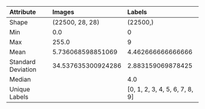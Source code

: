 | Attribute          | Images             | Labels                         |
|:-------------------|:-------------------|:-------------------------------|
| Shape              | (22500, 28, 28)    | (22500,)                       |
| Min                | 0.0                | 0                              |
| Max                | 255.0              | 9                              |
| Mean               | 5.736068598851069  | 4.462666666666666              |
| Standard Deviation | 34.537635300924286 | 2.883159069878425              |
| Median             |                    | 4.0                            |
| Unique Labels      |                    | [0, 1, 2, 3, 4, 5, 6, 7, 8, 9] |